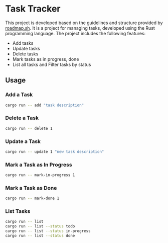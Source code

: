 # Task Tracker

This project is developed based on the guidelines and structure provided by [roadmap.sh](https://roadmap.sh/projects/task-tracker). It is a project for managing tasks, developed using the Rust programming language. The project includes the following features:


- Add tasks
- Update tasks
- Delete tasks
- Mark tasks as in progress, done
- List all tasks and Filter tasks by status

## Usage

### Add a Task

```sh
cargo run -- add "task description"
```
### Delete a Task

```sh
cargo run -- delete 1
```

### Update a Task

```sh
cargo run -- update 1 "new task description"
```

### Mark a Task as In Progress

```sh 
cargo run -- mark-in-progress 1
```

### Mark a Task as Done

```sh
cargo run -- mark-done 1
```

### List Tasks

```sh
cargo run -- list
cargo run -- list --status todo
cargo run -- list --status in-progress
cargo run -- list --status done
```
